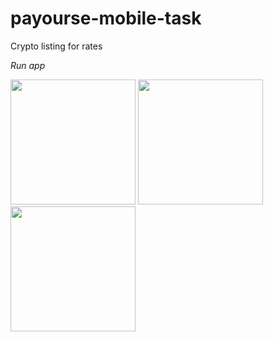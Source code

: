 # payourse-mobile-task
Crypto listing for rates 

*Run app*


<img src="https://user-images.githubusercontent.com/37806189/198355440-e7390afa-239c-4490-9239-c182614a1587.png" width=200 />

<img src="https://user-images.githubusercontent.com/37806189/198347774-36de83ba-cb1c-44de-afb1-7aba055d839d.png" width=200 />
<img src="https://user-images.githubusercontent.com/37806189/198361564-40940fb4-3fff-483b-95b5-939568b33cf7.png" width=200 />

